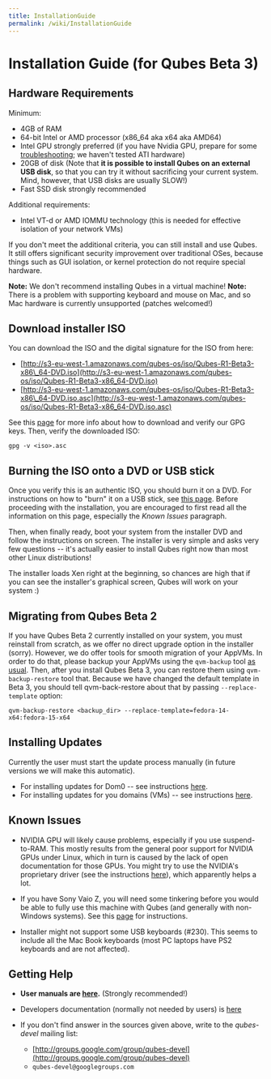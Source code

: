 ```yaml
---
title: InstallationGuide
permalink: /wiki/InstallationGuide
---
```


Installation Guide (for Qubes Beta 3)
=====================================

Hardware Requirements
---------------------

Minimum:

-   4GB of RAM
-   64-bit Intel or AMD processor (x86\_64 aka x64 aka AMD64)
-   Intel GPU strongly preferred (if you have Nvidia GPU, prepare for some [troubleshooting](/wiki/InstallNvidiaDriver); we haven't tested ATI hardware)
-   20GB of disk (Note that **it is possible to install Qubes on an external USB disk**, so that you can try it without sacrificing your current system. Mind, however, that USB disks are usually SLOW!)
-   Fast SSD disk strongly recommended

Additional requirements:

-   Intel VT-d or AMD IOMMU technology (this is needed for effective isolation of your network VMs)

If you don't meet the additional criteria, you can still install and use Qubes. It still offers significant security improvement over traditional OSes, because things such as GUI isolation, or kernel protection do not require special hardware.

**Note:** We don't recommend installing Qubes in a virtual machine! **Note:** There is a problem with supporting keyboard and mouse on Mac, and so Mac hardware is currently unsupported (patches welcomed!)

Download installer ISO
----------------------

You can download the ISO and the digital signature for the ISO from here:

-   [​http://s3-eu-west-1.amazonaws.com/qubes-os/iso/Qubes-R1-Beta3-x86\_64-DVD.iso](http://s3-eu-west-1.amazonaws.com/qubes-os/iso/Qubes-R1-Beta3-x86_64-DVD.iso)
-   [​http://s3-eu-west-1.amazonaws.com/qubes-os/iso/Qubes-R1-Beta3-x86\_64-DVD.iso.asc](http://s3-eu-west-1.amazonaws.com/qubes-os/iso/Qubes-R1-Beta3-x86_64-DVD.iso.asc)

See this [page](/wiki/VerifyingSignatures) for more info about how to download and verify our GPG keys. Then, verify the downloaded ISO:

``` {.wiki}
gpg -v <iso>.asc
```

Burning the ISO onto a DVD or USB stick
---------------------------------------

Once you verify this is an authentic ISO, you should burn it on a DVD. For instructions on how to "burn" it on a USB stick, see [this page](/wiki/UsbInstallation). Before proceeding with the installation, you are encouraged to first read all the information on this page, especially the *Known Issues* paragraph.

Then, when finally ready, boot your system from the installer DVD and follow the instructions on screen. The installer is very simple and asks very few questions -- it's actually easier to install Qubes right now than most other Linux distributions!

The installer loads Xen right at the beginning, so chances are high that if you can see the installer's graphical screen, Qubes will work on your system :)

Migrating from Qubes Beta 2
---------------------------

If you have Qubes Beta 2 currently installed on your system, you must reinstall from scratch, as we offer no direct upgrade option in the installer (sorry). However, we do offer tools for smooth migration of your AppVMs. In order to do that, please backup your AppVMs using the ```qvm-backup``` tool [as usual](/wiki/BackupRestore). Then, after you install Qubes Beta 3, you can restore them using ```qvm-backup-restore``` tool that. Because we have changed the default template in Beta 3, you should tell qvm-back-restore about that by passing ```--replace-template``` option:

``` {.wiki}
qvm-backup-restore <backup_dir> --replace-template=fedora-14-x64:fedora-15-x64
```

Installing Updates
------------------

Currently the user must start the update process manually (in future versions we will make this automatic).

-   For installing updates for Dom0 -- see instructions [here](/wiki/SoftwareUpdateDom0).
-   For installing updates for you domains (VMs) -- see instructions [here](/wiki/SoftwareUpdateVM).

Known Issues
------------

-   NVIDIA GPU will likely cause problems, especially if you use suspend-to-RAM. This mostly results from the general poor support for NVIDIA GPUs under Linux, which in turn is caused by the lack of open documentation for those GPUs. You might try to use the NVIDIA's proprietary driver (see the instructions [here](/wiki/InstallNvidiaDriver)), which apparently helps a lot.

-   If you have Sony Vaio Z, you will need some tinkering before you would be able to fully use this machine with Qubes (and generally with non-Windows systems). See this [page](/wiki/SonyVaioTinkering) for instructions.

-   Installer might not support some USB keyboards (\#230). This seems to include all the Mac Book keyboards (most PC laptops have PS2 keyboards and are not affected).

Getting Help
------------

-   **User manuals are [here](/wiki/UserDoc).** (Strongly recommended!)

-   Developers documentation (normally not needed by users) is [here](/wiki/SystemDoc)

-   If you don't find answer in the sources given above, write to the *qubes-devel* mailing list:
    -   [​http://groups.google.com/group/qubes-devel](http://groups.google.com/group/qubes-devel)
    -   ```qubes-devel@googlegroups.com```

